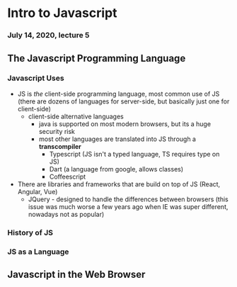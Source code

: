 # Intro to Javascript
### July 14, 2020, lecture 5

## The Javascript Programming Language

### Javascript Uses
- JS is *the* client-side programming language, most common use of JS (there are dozens of languages for server-side, but basically just one for client-side)
	- client-side alternative languages
		- java is supported on most modern browsers, but its a huge security risk
		- most other languages are translated into JS through a **transcompiler**
			- Typescript (JS isn't a typed language, TS requires type on JS)
			- Dart (a language from google, allows classes)
			- Coffeescript 
- There are libraries and frameworks that are build on top of JS (React, Angular, Vue)
	- JQuery - designed to handle the differences between browsers (this issue was much worse a few years ago when IE was super different, nowadays not as popular)

### History of JS

### JS as a Language

## Javascript in the Web Browser